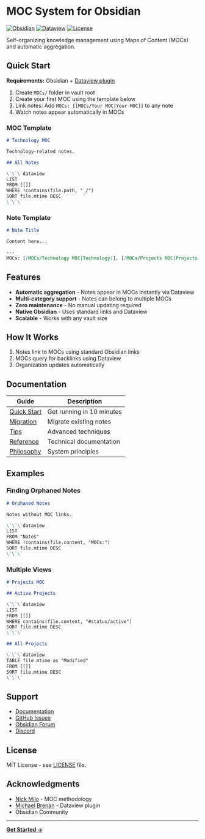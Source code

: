 # MOC System for Obsidian

[![Obsidian](https://img.shields.io/badge/Obsidian-7C3AED?style=flat&logo=obsidian&logoColor=white)](https://obsidian.md)
[![Dataview](https://img.shields.io/badge/Plugin-Dataview-blue)](https://github.com/blacksmithgu/obsidian-dataview)
[![License](https://img.shields.io/badge/License-MIT-green.svg)](LICENSE)

Self-organizing knowledge management using Maps of Content (MOCs) and automatic aggregation.

## Quick Start

**Requirements:** Obsidian + [Dataview plugin](https://github.com/blacksmithgu/obsidian-dataview)

1. Create `MOCs/` folder in vault root
2. Create your first MOC using the template below
3. Link notes: Add `MOCs: [[MOCs/Your MOC|Your MOC]]` to any note
4. Watch notes appear automatically in MOCs

### MOC Template

```markdown
# Technology MOC

Technology-related notes.

## All Notes

\`\`\`dataview
LIST
FROM [[]]
WHERE !contains(file.path, "_/")
SORT file.mtime DESC
\`\`\`
```

### Note Template

```markdown
# Note Title

Content here...

---
MOCs: [[MOCs/Technology MOC|Technology]], [[MOCs/Projects MOC|Projects]]
```

## Features

- **Automatic aggregation** - Notes appear in MOCs instantly via Dataview
- **Multi-category support** - Notes can belong to multiple MOCs
- **Zero maintenance** - No manual updating required
- **Native Obsidian** - Uses standard links and Dataview
- **Scalable** - Works with any vault size

## How It Works

1. Notes link to MOCs using standard Obsidian links
2. MOCs query for backlinks using Dataview
3. Organization updates automatically

## Documentation

| Guide | Description |
|-------|-------------|
| [Quick Start](./Docs/Quickstart.md) | Get running in 10 minutes |
| [Migration](./Docs/Migration.md) | Migrate existing notes |
| [Tips](./Docs/Tips.md) | Advanced techniques |
| [Reference](./Docs/Reference.md) | Technical documentation |
| [Philosophy](./Docs/Philosophy.md) | System principles |

## Examples

### Finding Orphaned Notes

```markdown
# Orphaned Notes

Notes without MOC links.

\`\`\`dataview
LIST
FROM "Notes"
WHERE !contains(file.content, "MOCs:")
SORT file.mtime DESC
\`\`\`
```

### Multiple Views

```markdown
# Projects MOC

## Active Projects

\`\`\`dataview
LIST
FROM [[]]
WHERE contains(file.content, "#status/active")
SORT file.mtime DESC
\`\`\`

## All Projects

\`\`\`dataview
TABLE file.mtime as "Modified"
FROM [[]]
SORT file.mtime DESC
\`\`\`
```

## Support

- [Documentation](./Docs/)
- [GitHub Issues](https://github.com/yourusername/obsidian-moc-system/issues)
- [Obsidian Forum](https://forum.obsidian.md)
- [Discord](https://discord.gg/obsidianmd)

## License

MIT License - see [LICENSE](LICENSE) file.

## Acknowledgments

- [Nick Milo](https://www.linkingyourthinking.com/) - MOC methodology
- [Michael Brenan](https://github.com/blacksmithgu) - Dataview plugin
- Obsidian Community

---

**[Get Started →](./Docs/Quickstart.md)**